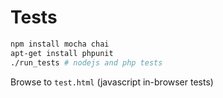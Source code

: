 Tests
=====
```sh
npm install mocha chai
apt-get install phpunit
./run_tests # nodejs and php tests
```

Browse to `test.html` (javascript in-browser tests)

